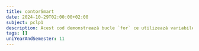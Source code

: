 ```yaml
---
title: contorSmart
date: 2024-10-29T02:00:00+02:00
subject: pclp1
description: Acest cod demonstrează bucle `for` ce utilizează variabile `float` ca iterator, cu pași de incrementare diferiți (inclusiv zecimale). Ilustrează formatarea ieșirilor (`printf`) și implică atenție la precizia numerelor în virgulă mobilă.
tags: []
uniYearAndSemester: 11
---
```



